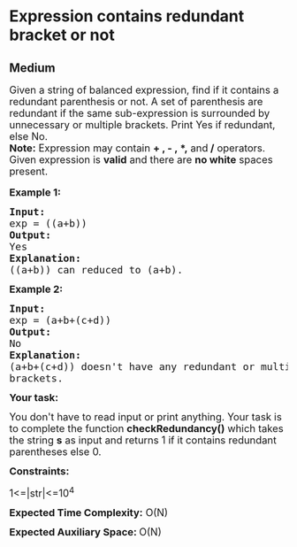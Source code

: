 # Expression contains redundant bracket or not
## Medium
<div class="problems_problem_content__Xm_eO"><p><span style="font-size:18px">Given a string of balanced expression, find if it contains a redundant parenthesis or not. A set of parenthesis are redundant if the same sub-expression is surrounded by unnecessary or multiple brackets. Print Yes if redundant, else No.<br>
<strong>Note:</strong>&nbsp;Expression may contain <strong>+ , - ,&nbsp;*,</strong> and<strong> /</strong> operators. Given expression is&nbsp;<strong>valid</strong>&nbsp;and there are&nbsp;<strong>no white</strong>&nbsp;spaces present.</span><br>
<br>
<span style="font-size:18px"><strong>Example 1:</strong></span></p>

<pre><span style="font-size:18px"><strong>Input:
</strong>exp = ((a+b))</span><span style="font-size:18px">
<strong>Output:
</strong>Yes
<strong>Explanation:</strong>
((a+b)) can reduced to (a+b).
</span></pre>

<p><span style="font-size:18px"><strong>Example 2:</strong></span></p>

<pre><span style="font-size:18px"><strong>Input:</strong>
exp = (a+b+(c+d))</span><span style="font-size:18px">
<strong>Output:</strong>
No
<strong>Explanation:</strong>
(a+b+(c+d)) doesn't have any redundant or multiple
brackets.</span></pre>

<p><span style="font-size:18px"><strong>Your task:</strong></span></p>

<p><span style="font-size:18px">You don't have to read input or print anything. Your task is to complete the function <strong>checkRedundancy</strong></span><span style="font-size:18px"><strong>()</strong> which takes the string <strong>s</strong> as input and returns 1 if&nbsp;it contains redundant parentheses else 0.</span></p>

<p><span style="font-size:18px"><strong>Constraints:</strong></span></p>

<p><span style="font-size:18px">1&lt;=|str|&lt;=10<sup>4</sup></span></p>

<p><span style="font-size:18px"><strong>Expected Time Complexity:</strong>&nbsp;O(N)</span></p>

<p><span style="font-size:18px"><strong>Expected Auxiliary Space:&nbsp;</strong>O(N)</span></p>
</div>